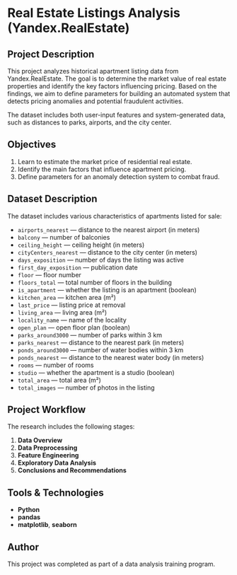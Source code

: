 # Real Estate Listings Analysis (Yandex.RealEstate)

## Project Description  
This project analyzes historical apartment listing data from Yandex.RealEstate. The goal is to determine the market value of real estate properties and identify the key factors influencing pricing. Based on the findings, we aim to define parameters for building an automated system that detects pricing anomalies and potential fraudulent activities.  

The dataset includes both user-input features and system-generated data, such as distances to parks, airports, and the city center.  

## Objectives  
1. Learn to estimate the market price of residential real estate.  
2. Identify the main factors that influence apartment pricing.  
3. Define parameters for an anomaly detection system to combat fraud.  

## Dataset Description  
The dataset includes various characteristics of apartments listed for sale:

- `airports_nearest` — distance to the nearest airport (in meters)  
- `balcony` — number of balconies  
- `ceiling_height` — ceiling height (in meters)  
- `cityCenters_nearest` — distance to the city center (in meters)  
- `days_exposition` — number of days the listing was active  
- `first_day_exposition` — publication date  
- `floor` — floor number  
- `floors_total` — total number of floors in the building  
- `is_apartment` — whether the listing is an apartment (boolean)  
- `kitchen_area` — kitchen area (m²)  
- `last_price` — listing price at removal  
- `living_area` — living area (m²)  
- `locality_name` — name of the locality  
- `open_plan` — open floor plan (boolean)  
- `parks_around3000` — number of parks within 3 km  
- `parks_nearest` — distance to the nearest park (in meters)  
- `ponds_around3000` — number of water bodies within 3 km  
- `ponds_nearest` — distance to the nearest water body (in meters)  
- `rooms` — number of rooms  
- `studio` — whether the apartment is a studio (boolean)  
- `total_area` — total area (m²)  
- `total_images` — number of photos in the listing  

## Project Workflow  
The research includes the following stages:  

1. **Data Overview**  
2. **Data Preprocessing**  
3. **Feature Engineering**  
4. **Exploratory Data Analysis**  
5. **Conclusions and Recommendations**  

## Tools & Technologies  
- **Python**  
- **pandas**  
- **matplotlib**, **seaborn**  

## Author  
This project was completed as part of a data analysis training program.  
